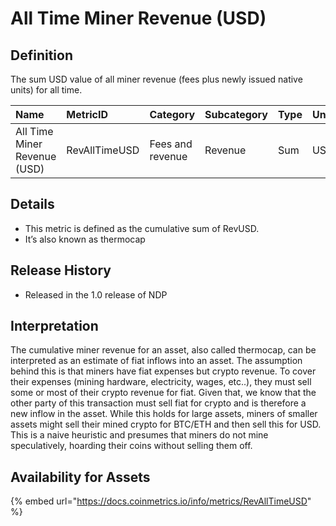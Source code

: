 # All Time Miner Revenue \(USD\)

## Definition

The sum USD value of all miner revenue \(fees plus newly issued native units\) for all time.

| Name | MetricID | Category | Subcategory | Type | Unit | Interval |
| :--- | :--- | :--- | :--- | :--- | :--- | :--- |
| All Time Miner Revenue \(USD\) | RevAllTimeUSD | Fees and revenue | Revenue | Sum | USD | All time |

## Details

* This metric is defined as the cumulative sum of RevUSD.
* It’s also known as thermocap

## Release History

* Released in the 1.0 release of NDP

## Interpretation

The cumulative miner revenue for an asset, also called thermocap, can be interpreted as an estimate of fiat inflows into an asset. The assumption behind this is that miners have fiat expenses but crypto revenue. To cover their expenses \(mining hardware, electricity, wages, etc..\), they must sell some or most of their crypto revenue for fiat. Given that, we know that the other party of this transaction must sell fiat for crypto and is therefore a new inflow in the asset. While this holds for large assets, miners of smaller assets might sell their mined crypto for BTC/ETH and then sell this for USD. This is a naive heuristic and presumes that miners do not mine speculatively, hoarding their coins without selling them off.

## Availability for Assets

{% embed url="https://docs.coinmetrics.io/info/metrics/RevAllTimeUSD" %}

